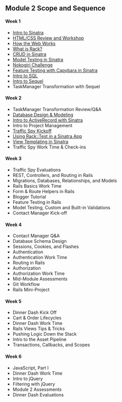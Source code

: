 ## Module 2 Scope and Sequence

#### Week 1

* [Intro to Sinatra](https://github.com/turingschool/lesson_plans/blob/master/ruby_02-web_applications_with_ruby/introduction_to_sinatra.markdown)
* [HTML/CSS Review and Workshop](https://github.com/turingschool/lesson_plans/blob/master/ruby_02-web_applications_with_ruby/html_and_css_recap.markdown)
* [How the Web Works](https://github.com/turingschool/lesson_plans/blob/master/ruby_02-web_applications_with_ruby/how_the_web_works.markdown)
* [What is Rack?](https://github.com/turingschool/lesson_plans/blob/master/ruby_02-web_applications_with_ruby/rack.markdown)
* [CRUD in Sinatra](https://github.com/turingschool/lesson_plans/blob/master/ruby_02-web_applications_with_ruby/crud_sinatra.markdown)
* [Model Testing in Sinatra](https://github.com/turingschool/lesson_plans/blob/master/ruby_02-web_applications_with_ruby/model_testing_in_sinatra.markdown)
* [Nokogiri Challenge](https://github.com/turingschool/challenges/blob/master/parsing_html.markdown)
* [Feature Testing with Capybara in Sinatra](https://github.com/turingschool/lesson_plans/blob/master/ruby_02-web_applications_with_ruby/feature_testing_in_sinatra_with_capybara.markdown)
* [Intro to SQL](https://github.com/turingschool/lesson_plans/blob/master/ruby_02-web_applications_with_ruby/introduction_to_sql.markdown)
* [Intro to Sequel](https://github.com/turingschool/lesson_plans/blob/master/ruby_02-web_applications_with_ruby/introduction_to_sequel.markdown)
* TaskManager Transformation with Sequel

#### Week 2

* TaskManager Transformation Review/Q&A
* [Database Design & Modeling](https://github.com/turingschool/lesson_plans/blob/master/ruby_02-web_applications_with_ruby/database_design_modeling.markdown)
* [Intro to ActiveRecord with Sinatra](https://github.com/turingschool/lesson_plans/blob/master/ruby_02-web_applications_with_ruby/intro_to_active_record_in_sinatra.markdown)
* Intro to Project Management
* [Traffic Spy Kickoff](https://github.com/JumpstartLab/curriculum/blob/5cd41b3635cc4d32431032d42bcfc9f7da3135d5/source/projects/traffic_spy.markdown)
* [Using Rack::Test in a Sinatra App](https://github.com/turingschool/lesson_plans/blob/master/ruby_02-web_applications_with_ruby/rack_test_in_sinatra.markdown)
* [View Templating in Sinatra](https://github.com/turingschool/lesson_plans/blob/master/ruby_02-web_applications_with_ruby/view_templating.markdown)
* Traffic Spy Work Time & Check-ins

#### Week 3

* Traffic Spy Evaluations
* REST, Controllers, and Routing in Rails
* Migrations, Databases, Relationships, and Models
* Rails Basics Work Time
* Form & Route Helpers in Rails
* Blogger Tutorial
* Feature Testing in Rails
* Model Testing, Custom and Built-in Validations
* Contact Manager Kick-off

#### Week 4

* Contact Manager Q&A
* Database Schema Design
* Sessions, Cookies, and Flashes
* Authentication
* Authentication Work Time
* Routing in Rails
* Authorization
* Authorization Work Time
* Mid-Module Assessments
* Git Workflow
* Rails Mini-Project

#### Week 5

* Dinner Dash Kick Off
* Cart & Order Lifecycles
* Dinner Dash Work Time
* Rails Views Tips & Tricks
* Pushing Logic Down the Stack
* Intro to the Asset Pipeline
* Transactions, Callbacks, and Scopes

#### Week 6

* JavaScript, Part I
* Dinner Dash Work Time
* Intro to jQuery
* Filtering with jQuery
* Module 2 Assessments
* Dinner Dash Evaluations
